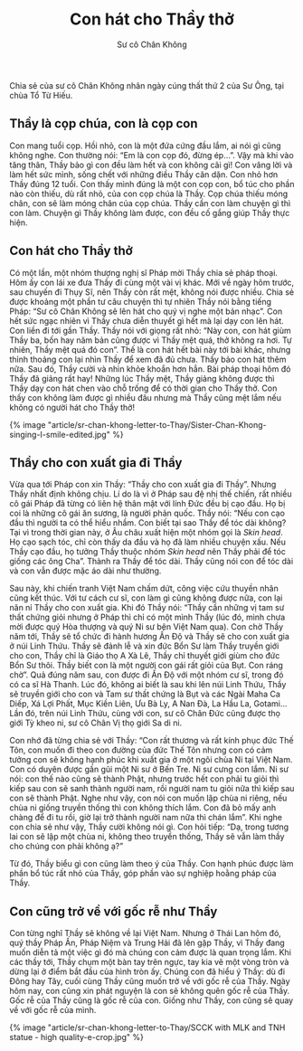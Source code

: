 ﻿---
title: Con hát cho Thầy thở
author: Sư cô Chân Không
---

<p class="editors-preface">Chia sẻ của sư cô Chân Không nhân ngày cúng thất thứ 2 của Sư Ông, tại chùa Tổ Từ Hiếu.</p>

## Thầy là cọp chúa, con là cọp con

Con mang tuổi cọp. Hồi nhỏ, con là một đứa cứng đầu lắm, ai nói gì cũng không nghe. Con thường nói: “Em là con cọp đó, đừng ép…”. Vậy mà khi vào tăng thân, Thầy bảo gì con đều làm hết và con không cãi gì! Con vâng lời và làm hết sức mình, sống chết với những điều Thầy căn dặn. Con nhỏ hơn Thầy đúng 12 tuổi. Con thấy mình đúng là một con cọp con, bổ túc cho phần nào còn thiếu, dù rất nhỏ, của con cọp chúa là Thầy. Cọp chúa thiếu móng chân, con sẽ làm móng chân của cọp chúa. Thầy cần con làm chuyện gì thì con làm. Chuyện gì Thầy không làm được, con đều cố gắng giúp Thầy thực hiện.

## Con hát cho Thầy thở

Có một lần, một nhóm thượng nghị sĩ Pháp mời Thầy chia sẻ pháp thoại. Hôm ấy con lái xe đưa Thầy đi cùng một vài vị khác. Mới về ngày hôm trước, sau chuyến đi Thụy Sĩ, nên Thầy còn rất mệt, không nói được nhiều. Chia sẻ được khoảng một phần tư câu chuyện thì tự nhiên Thầy nói bằng tiếng Pháp: “Sư cô Chân Không sẽ lên hát cho quý vị nghe một bản nhạc”. Con hết sức ngạc nhiên vì Thầy chưa diễn thuyết gì hết mà lại dạy con lên hát. Con liền đi tới gần Thầy. Thầy nói với giọng rất nhỏ: “Này con, con hát giùm Thầy ba, bốn hay năm bản cũng được vì Thầy mệt quá, thở không ra hơi. Tự nhiên, Thầy mệt quá đó con”. Thế là con hát hết bài này tới bài khác, nhưng thỉnh thoảng con lại nhìn Thầy để xem đã đủ chưa. Thầy bảo con hát thêm nữa. Sau đó, Thầy cười và nhìn khỏe khoắn hơn hẳn. Bài pháp thoại hôm đó Thầy đã giảng rất hay! Những lúc Thầy mệt, Thầy giảng không được thì Thầy dạy con hát chen vào chỗ trống để có thời gian cho Thầy thở. Con thấy con không làm được gì nhiều đâu nhưng mà Thầy cũng mệt lắm nếu không có người hát cho Thầy thở!

{% image "article/sr-chan-khong-letter-to-Thay/Sister-Chan-Khong-singing-I-smile-edited.jpg" %}

## Thầy cho con xuất gia đi Thầy

Vừa qua tới Pháp con xin Thầy: “Thầy cho con xuất gia đi Thầy”. Nhưng Thầy nhất định không chịu. Lí do là vì ở Pháp sau đệ nhị thế chiến, rất nhiều cô gái Pháp đã từng có liên hệ thân mật với lính Đức đều bị cạo đầu. Họ bị coi là những cô gái ăn sương, là người phản quốc. Thầy nói: “Nếu con cạo đầu thì người ta có thể hiểu nhầm. Con biết tại sao Thầy để tóc dài không? Tại vì trong thời gian này, ở Âu châu xuất hiện một nhóm gọi là *Skin head*. Họ cạo sạch tóc, chỉ còn thấy da đầu và họ đã làm nhiều chuyện xấu. Nếu Thầy cạo đầu, họ tưởng Thầy thuộc nhóm *Skin head* nên Thầy phải để tóc giống các ông Cha”. Thành ra Thầy để tóc dài. Thầy cũng nói con để tóc dài và con vẫn được mặc áo dài như thường. 

Sau này, khi chiến tranh Việt Nam chấm dứt, công việc cứu thuyền nhân cũng kết thúc. Với tư cách cư sĩ, con làm gì cũng không được nữa, con lại năn nỉ Thầy cho con xuất gia. Khi đó Thầy nói: “Thầy cần những vị tam sư thất chứng giỏi nhưng ở Pháp thì chỉ có một mình Thầy (lúc đó, mình chưa mời được quý Hòa thượng và quý Ni sư bên Việt Nam qua). Con chờ Thầy năm tới, Thầy sẽ tổ chức đi hành hương Ấn Độ và Thầy sẽ cho con xuất gia ở núi Linh Thứu. Thầy sẽ đảnh lễ và xin đức Bổn Sư làm Thầy truyền giới cho con, Thầy chỉ là Giáo thọ A Xà Lê, Thầy chỉ thuyết giới giùm cho đức Bổn Sư thôi. Thầy biết con là một người con gái rất giỏi của Bụt. Con ráng chờ”. Quả đúng năm sau, con được đi Ấn Độ với một nhóm cư sĩ, trong đó có ca sĩ Hà Thanh. Lúc đó, không ai biết là sau khi lên núi Linh Thứu, Thầy sẽ truyền giới cho con và Tam sư thất chứng là Bụt và các Ngài Maha Ca Diếp, Xá Lợi Phất,  Mục Kiền Liên, Ưu Bà Ly, A Nan Đà, La Hầu La, Gotami… Lần đó, trên núi Linh Thứu, cùng với con, sư cô Chân Đức cũng được thọ giới Tỳ kheo ni, sư cô Chân Vị thọ giới Sa di ni. 

Con nhớ đã từng chia sẻ với Thầy: “Con rất thương và rất kính phục đức Thế Tôn, con muốn đi theo con đường của đức Thế Tôn nhưng con có cảm tưởng con sẽ không hạnh phúc khi xuất gia ở một ngôi chùa Ni tại Việt Nam. Con có duyên được gần gũi một Ni sư ở Bến Tre. Ni sư cưng con lắm. Ni sư nói: con thế nào cũng sẽ thành Phật, nhưng trước hết con phải tu giỏi thì kiếp sau con sẽ sanh thành người nam, rồi người nam tu giỏi nữa thì kiếp sau con sẽ thành Phật. Nghe như vậy, con nói con muốn lập chùa ni riêng, nếu chùa ni giống truyền thống thì con không thích lắm. Con đã bỏ mấy anh chàng để đi tu rồi, giờ lại trở thành người nam nữa thì chán lắm”. Khi nghe con chia sẻ như vậy, Thầy cười không nói gì. Con hỏi tiếp: “Dạ, trong tương lai con sẽ lập một chùa ni, không theo truyền thống, Thầy sẽ vẫn làm thầy cho chúng con phải không ạ?” 

Từ đó, Thầy biểu gì con cũng làm theo ý của Thầy. Con hạnh phúc được làm phần bổ túc rất nhỏ của Thầy, góp phần vào sự nghiệp hoằng pháp của Thầy. 

## Con cũng trở về với gốc rễ như Thầy

Con từng nghĩ Thầy sẽ không về lại Việt Nam. Nhưng ở Thái Lan hôm đó, quý thầy Pháp Ấn, Pháp Niệm và Trung Hải đã lên gặp Thầy, vì Thầy đang muốn diễn tả một việc gì đó mà chúng con cảm được là quan trọng lắm. Khi các thầy tới, Thầy chụm một bàn tay trên ngực, tay kia vẽ một vòng tròn và dừng lại ở điểm bắt đầu của hình tròn ấy. Chúng con đã hiểu ý Thầy: dù đi Đông hay Tây, cuối cùng Thầy cũng muốn trở về với gốc rễ của Thầy. Ngày hôm nay, con cũng xin phát nguyện là con sẽ không quên gốc rễ của Thầy. Gốc rễ của Thầy cũng là gốc rễ của con. Giống như Thầy, con cũng sẽ quay về với gốc rễ của mình. 

<div class="article-end"></div>

{% image "article/sr-chan-khong-letter-to-Thay/SCCK with MLK and TNH statue - high quality-e-crop.jpg" %}
